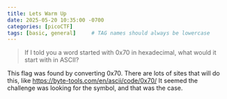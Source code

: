 ```yaml
---
title: Lets Warm Up
date: 2025-05-20 10:35:00 -0700
categories: [picoCTF]
tags: [basic, general]     # TAG names should always be lowercase
---
```


> If I told you a word started with 0x70 in hexadecimal, what would it start with in ASCII? 

This flag was found by converting 0x70. There are lots of sites that will do this, like <https://byte-tools.com/en/ascii/code/0x70/> It seemed the challenge was looking for the symbol, and that was the case.
